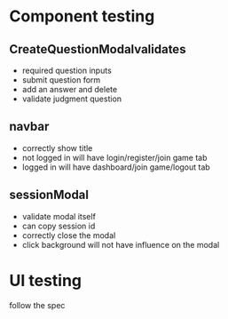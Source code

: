# Component testing

## CreateQuestionModalvalidates 
- required question inputs
- submit question form
- add an answer and delete
- validate judgment question

## navbar
- correctly show title
- not logged in will have login/register/join game tab
- logged in will have dashboard/join game/logout tab

## sessionModal
- validate modal itself
- can copy session id
- correctly close the modal
- click background will not have influence on the modal

# UI testing
follow the spec
